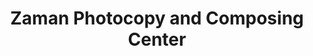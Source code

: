 ---
title: "Zaman Photocopy and Composing Center"
url: /slm-abd/zaman-photocopy-and-composing-center/
shop: Schreibwaren
---